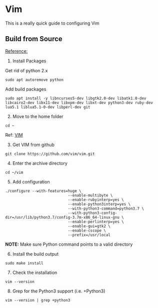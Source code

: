 # Vim

This is a really quick guide to configuring Vim

## Build from Source

[Reference:](https://github.com/ycm-core/YouCompleteMe/wiki/Building-Vim-from-source)

1. Install Packages

Get rid of python 2.x

```
sudo apt autoremove python
```

Add build packages
```
sudo apt install -y libncurses5-dev libgtk2.0-dev libatk1.0-dev libcairo2-dev libx11-dev libxpm-dev libxt-dev python3-dev ruby-dev lua5.1 liblua5.1-0-dev libperl-dev git
```

2. Move to the home folder
```
cd ~
```

Ref: [VIM](https://www.vim.org/git.php)

3. Get VIM from github
```
git clone https://github.com/vim/vim.git
```

4. Enter the archive directory
```
cd ~/vim
```

5. Add configuration
```
./configure --with-features=huge \
                            --enable-multibyte \
                            --enable-rubyinterp=yes \
                            --enable-python3interp=yes \
                            --with-python3-command=python3.7 \
                            --with-python3-config-dir=/usr/lib/python3.7/config-3.7m-x86_64-linux-gnu \
                            --enable-perlinterp=yes \
                            --enable-gui=gtk2 \
                            --enable-cscope \
                            --prefix=/usr/local
```

__NOTE:__ Make sure Python command points to a valid directory

6. Install the build output

```
sudo make install
```

7. Check the installation
```
vim --version
```

8. Grep for the Python3 support (i.e. +Python3)

```
vim --version | grep +python3
```
